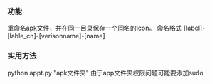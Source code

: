 ### 功能
重命名apk文件，并在同一目录保存一个同名的icon。
命名格式 [label]-[lable_cn]-[verisonname]-[name]

### 实用方法

python appt.py "apk文件夹"
由于app文件夹权限问题可能要添加sudo
